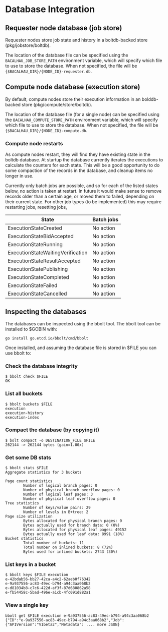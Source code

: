 # Database Integration

## Requester node database (job store)

Requester nodes store job state and history in a boltdb-backed store (pkg/jobstore/boltdb).

The location of the database file can be specified using the `BACALHAU_JOB_STORE_PATH` environment variable, which will specify which file to use to store the database.  When not specified, the file will be `{$BACALHAU_DIR}/{NODE_ID}-requester.db`.


## Compute node database (execution store)

By default, compute nodes store their execution information in an bolddb-backed store (pkg/compute/store/boltdb).

The location of the database file (for a single node) can be specified using the `BACALHAU_COMPUTE_STORE_PATH` environment variable, which will specify which file to use to store the database.  When not specified, the file will be `{$BACALHAU_DIR}/{NODE_ID}-compute.db`.


### Compute node restarts

As compute nodes restart, they will find they have existing state in the boltdb database.
At startup the database currently iterates the executions to calculate the counters for each state.  This will be a good opportunity to do some compaction of the records in the database, and cleanup items no longer in use.

Currently only batch jobs are possible, and so for each of the listed states below, no action is taken at restart. In future it would make sense to remove records older than a certain age, or moved them to failed, depending on their current state.  For other job types (to be implemented) this may require restarting jobs, resetting jobs,

|State|Batch jobs|
|--|--|
|ExecutionStateCreated| No action |
|ExecutionStateBidAccepted| No action |
|ExecutionStateRunning| No action |
|ExecutionStateWaitingVerification| No action |
|ExecutionStateResultAccepted| No action |
|ExecutionStatePublishing| No action |
|ExecutionStateCompleted| No action |
|ExecutionStateFailed| No action |
|ExecutionStateCancelled| No action |



## Inspecting the databases

The databases can be inspected using the bbolt tool.
The bbolt tool can be installed to $GOBIN with:

```shell
go install go.etcd.io/bbolt/cmd/bbolt
```

Once installed, and assuming the database file is stored in $FILE you can use bbolt to:

### Check the database integrity

```shell
$ bbolt check $FILE
OK
```

### List all buckets

```shell
$ bbolt buckets $FILE
execution
execution-history
execution-index
```

### Compact the database (by copying it)

```shell
$ bolt compact -o DESTINATION_FILE $FILE
262144 -> 262144 bytes (gain=1.00x)
```


### Get some DB stats

```shell
$ bbolt stats $FILE
Aggregate statistics for 3 buckets

Page count statistics
        Number of logical branch pages: 0
        Number of physical branch overflow pages: 0
        Number of logical leaf pages: 3
        Number of physical leaf overflow pages: 0
Tree statistics
        Number of keys/value pairs: 29
        Number of levels in B+tree: 2
Page size utilization
        Bytes allocated for physical branch pages: 0
        Bytes actually used for branch data: 0 (0%)
        Bytes allocated for physical leaf pages: 49152
        Bytes actually used for leaf data: 8991 (18%)
Bucket statistics
        Total number of buckets: 11
        Total number on inlined buckets: 8 (72%)
        Bytes used for inlined buckets: 2743 (30%)
```

### List keys in a bucket

```shell
$ bbolt keys $FILE execution
e-42bdab56-bb27-42ca-a4c2-62aeb0f76342
e-9a937556-ac83-49ec-b794-a94c3aa068b2
e-d81034b8-c7c6-422d-af3f-87d680862a58
e-fb54458c-5bad-496e-a1cb-4fc091d882a1
```

### View a single key

```shell
bbolt get $FILE execution e-9a937556-ac83-49ec-b794-a94c3aa068b2
{"ID":"e-9a937556-ac83-49ec-b794-a94c3aa068b2","Job":{"APIVersion":"V1beta2","Metadata": .... more JSON}
```

